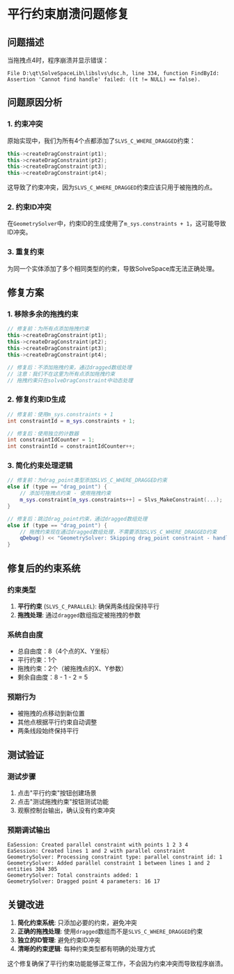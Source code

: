 # 平行约束崩溃问题修复

## 问题描述

当拖拽点4时，程序崩溃并显示错误：
```
File D:\qt\SolveSpaceLib\libslvs\dsc.h, line 334, function FindById:
Assertion 'Cannot find handle' failed: ((t != NULL) == false).
```

## 问题原因分析

### 1. 约束冲突
原始实现中，我们为所有4个点都添加了`SLVS_C_WHERE_DRAGGED`约束：
```cpp
this->createDragConstraint(pt1);
this->createDragConstraint(pt2);
this->createDragConstraint(pt3);
this->createDragConstraint(pt4);
```

这导致了约束冲突，因为`SLVS_C_WHERE_DRAGGED`约束应该只用于被拖拽的点。

### 2. 约束ID冲突
在`GeometrySolver`中，约束ID的生成使用了`m_sys.constraints + 1`，这可能导致ID冲突。

### 3. 重复约束
为同一个实体添加了多个相同类型的约束，导致SolveSpace库无法正确处理。

## 修复方案

### 1. 移除多余的拖拽约束
```cpp
// 修复前：为所有点添加拖拽约束
this->createDragConstraint(pt1);
this->createDragConstraint(pt2);
this->createDragConstraint(pt3);
this->createDragConstraint(pt4);

// 修复后：不添加拖拽约束，通过dragged数组处理
// 注意：我们不在这里为所有点添加拖拽约束
// 拖拽约束只在solveDragConstraint中动态处理
```

### 2. 修复约束ID生成
```cpp
// 修复前：使用m_sys.constraints + 1
int constraintId = m_sys.constraints + 1;

// 修复后：使用独立的计数器
int constraintIdCounter = 1;
int constraintId = constraintIdCounter++;
```

### 3. 简化约束处理逻辑
```cpp
// 修复前：为drag_point类型添加SLVS_C_WHERE_DRAGGED约束
else if (type == "drag_point") {
    // 添加可拖拽点约束 - 使用拖拽约束
    m_sys.constraint[m_sys.constraints++] = Slvs_MakeConstraint(...);
}

// 修复后：跳过drag_point约束，通过dragged数组处理
else if (type == "drag_point") {
    // 拖拽约束现在通过dragged数组处理，不需要添加SLVS_C_WHERE_DRAGGED约束
    qDebug() << "GeometrySolver: Skipping drag_point constraint - handled by dragged array";
}
```

## 修复后的约束系统

### 约束类型
1. **平行约束** (`SLVS_C_PARALLEL`): 确保两条线段保持平行
2. **拖拽处理**: 通过`dragged`数组指定被拖拽的参数

### 系统自由度
- 总自由度：8（4个点的X、Y坐标）
- 平行约束：1个
- 拖拽约束：2个（被拖拽点的X、Y参数）
- 剩余自由度：8 - 1 - 2 = 5

### 预期行为
- 被拖拽的点移动到新位置
- 其他点根据平行约束自动调整
- 两条线段始终保持平行

## 测试验证

### 测试步骤
1. 点击"平行约束"按钮创建场景
2. 点击"测试拖拽约束"按钮测试功能
3. 观察控制台输出，确认没有约束冲突

### 预期调试输出
```
EaSession: Created parallel constraint with points 1 2 3 4
EaSession: Created lines 1 and 2 with parallel constraint
GeometrySolver: Processing constraint type: parallel constraint id: 1
GeometrySolver: Added parallel constraint 1 between lines 1 and 2 entities 304 305
GeometrySolver: Total constraints added: 1
GeometrySolver: Dragged point 4 parameters: 16 17
```

## 关键改进

1. **简化约束系统**: 只添加必要的约束，避免冲突
2. **正确的拖拽处理**: 使用`dragged`数组而不是`SLVS_C_WHERE_DRAGGED`约束
3. **独立的ID管理**: 避免约束ID冲突
4. **清晰的约束逻辑**: 每种约束类型都有明确的处理方式

这个修复确保了平行约束功能能够正常工作，不会因为约束冲突而导致程序崩溃。
